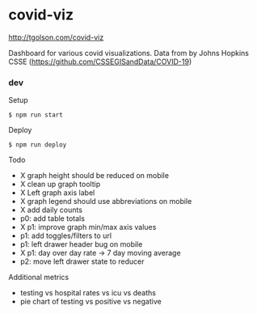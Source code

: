 # covid-viz

http://tgolson.com/covid-viz

Dashboard for various covid visualizations. Data from by Johns Hopkins CSSE (https://github.com/CSSEGISandData/COVID-19)

### dev

Setup
```
$ npm run start
```

Deploy
```
$ npm run deploy
```

Todo
* X graph height should be reduced on mobile
* X clean up graph tooltip
* X Left graph axis label
* X graph legend should use abbreviations on mobile
* X add daily counts
* p0: add table totals
* X p1: improve graph min/max axis values
* p1: add toggles/filters to url
* p1: left drawer header bug on mobile
* X p1: day over day rate -> 7 day moving average
* p2: move left drawer state to reducer

Additional metrics
* testing vs hospital rates vs icu vs deaths
* pie chart of testing vs positive vs negative
